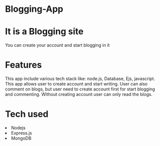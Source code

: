 # Blogging-App

<h1>It is a Blogging site</h1>
<p>You can create your account and start blogging in it</p>

<h1>Features</h1>
<p>This app include various tech stack like: node.js, Database, Ejs, javascript. This app allows user to create
account and start writing. User can also comment on blogs, but user need to create account first for start blogging and commenting. Without creating account user can only read the blogs.</p>
<h1>Tech used</h1>
<li>Nodejs</li>
<li>Express.js</li>
<li>MongoDB</li>
